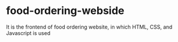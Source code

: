 # food-ordering-webside
It is the frontend of food ordering website, in which HTML, CSS, and Javascript is used
